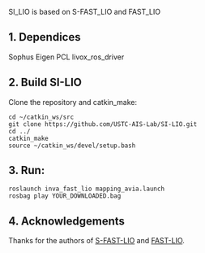 SI_LIO is based on S-FAST_LIO and FAST_LIO 

## 1. Dependices
Sophus
Eigen
PCL
livox_ros_driver

## 2. Build SI-LIO
Clone the repository and catkin_make:

```
cd ~/catkin_ws/src
git clone https://github.com/USTC-AIS-Lab/SI-LIO.git
cd ../
catkin_make
source ~/catkin_ws/devel/setup.bash
```

## 3. Run:
```
roslaunch inva_fast_lio mapping_avia.launch
rosbag play YOUR_DOWNLOADED.bag
```

## 4. Acknowledgements
Thanks for the authors of [S-FAST-LIO](https://github.com/zlwang7/S-FAST_LIO.git) and [FAST-LIO](https://github.com/hku-mars/FAST_LIO).

